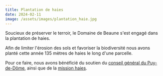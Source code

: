 ```yaml
---
title: Plantation de haies
date: 2024-02-11
image: /assets/images/plantation_haie.jpg
---
```


Soucieux de préserver le terroir, le Domaine de Beaune s'est engagé dans la plantation de haies.

<!-- more -->

Afin de limiter l'érosion des sols et favoriser la biodiversité nous avons planté cette année 135 mètres de haies le long d'une parcelle.

Pour ce faire, nous avons bénéficié du soutien du [conseil général du Puy-de-Dôme](https://www.puy-de-dome.fr/conseil-departemental-du-puy-de-dome.html),
ainsi que de la [mission haies](https://missionhaies.wixsite.com/mission-haies).
